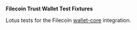 **Filecoin Trust Wallet Test Fixtures**

Lotus tests for the Filecoin [wallet-core](https://github.com/trustwallet/wallet-core) integration.
